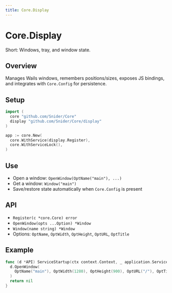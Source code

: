 ```yaml
---
title: Core.Display
---
```


# Core.Display

Short: Windows, tray, and window state.

## Overview
Manages Wails windows, remembers positions/sizes, exposes JS bindings, and integrates with `Core.Config` for persistence.

## Setup
```go
import (
  core "github.com/Snider/Core"
  display "github.com/Snider/Core/display"
)

app := core.New(
  core.WithService(display.Register),
  core.WithServiceLock(),
)
```

## Use
- Open a window: `OpenWindow(OptName("main"), ...)`
- Get a window: `Window("main")`
- Save/restore state automatically when `Core.Config` is present

## API
- `Register(c *core.Core) error`
- `OpenWindow(opts ...Option) *Window`
- `Window(name string) *Window`
- Options: `OptName`, `OptWidth`, `OptHeight`, `OptURL`, `OptTitle`

## Example
```go
func (d *API) ServiceStartup(ctx context.Context, _ application.ServiceOptions) error {
  d.OpenWindow(
    OptName("main"), OptWidth(1280), OptHeight(900), OptURL("/"), OptTitle("Core"),
  )
  return nil
}
```



